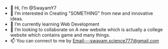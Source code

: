 - 👋 Hi, I’m @SwayamY7
- 👀 I’m interested in  Creating "SOMETHING"  from new and innovative ideas. 
- 🌱 I’m currently learning Web Development
- 💞️ I’m looking to collaborate on A new website which is actually a college website which contains game and many things. 
- 📫 You can connect to me by Email---swayam.science777@gmail.com

<!---
SwayamY7/SwayamY7 is a ✨ special ✨ repository because its `README.md` (this file) appears on your GitHub profile.
You can click the Preview link to take a look at your changes.
--->

